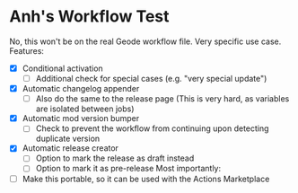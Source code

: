 # Anh's Workflow Test

No, this won't be on the real Geode workflow file. Very specific use case.
Features:
- [x] Conditional activation
  - [ ] Additional check for special cases (e.g. "very special update")
- [x] Automatic changelog appender
  - [ ] Also do the same to the release page (This is very hard, as variables are isolated between jobs)
- [x] Automatic mod version bumper
  - [ ] Check to prevent the workflow from continuing upon detecting duplicate version
- [x] Automatic release creator
  - [ ] Option to mark the release as draft instead
  - [ ] Option to mark it as pre-release
Most importantly:
- [ ] Make this portable, so it can be used with the Actions Marketplace
